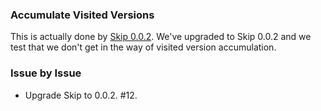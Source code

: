 ### Accumulate Visited Versions

This is actually done by
[Skip 0.0.2](https://github.com/bigeasy/skip/releases/tag/v0.0.2). We've
upgraded to Skip 0.0.2 and we test that we don't get in the way of visited
version accumulation.

### Issue by Issue

 * Upgrade Skip to 0.0.2. #12.
